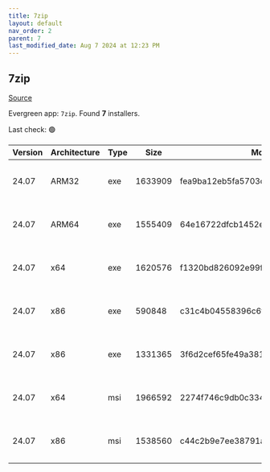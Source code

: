 ```yaml
---
title: 7zip
layout: default
nav_order: 2
parent: 7
last_modified_date: Aug 7 2024 at 12:23 PM
---
```


## 7zip

[Source](https://www.7-zip.org/)

Evergreen app: `7zip`. Found **7** installers.

Last check: 🟢

| Version | Architecture | Type | Size    | Md5                              | URI                                                                                                                                                                    |
| ------- | ------------ | ---- | ------- | -------------------------------- | ---------------------------------------------------------------------------------------------------------------------------------------------------------------------- |
| 24.07   | ARM32        | exe  | 1633909 | fea9ba12eb5fa5703d65dcbc0873d7e9 | [https://versaweb.dl.sourceforge.net/project/sevenzip/7-Zip/24.07/7z2407-arm.exe](https://versaweb.dl.sourceforge.net/project/sevenzip/7-Zip/24.07/7z2407-arm.exe)     |
| 24.07   | ARM64        | exe  | 1555409 | 64e16722dfcb1452e6980c104df2847e | [https://versaweb.dl.sourceforge.net/project/sevenzip/7-Zip/24.07/7z2407-arm64.exe](https://versaweb.dl.sourceforge.net/project/sevenzip/7-Zip/24.07/7z2407-arm64.exe) |
| 24.07   | x64          | exe  | 1620576 | f1320bd826092e99fcec85cc96a29791 | [https://versaweb.dl.sourceforge.net/project/sevenzip/7-Zip/24.07/7z2407-x64.exe](https://versaweb.dl.sourceforge.net/project/sevenzip/7-Zip/24.07/7z2407-x64.exe)     |
| 24.07   | x86          | exe  | 590848  | c31c4b04558396c6fabab64dcf366534 | [https://versaweb.dl.sourceforge.net/project/sevenzip/7-Zip/24.07/7zr.exe](https://versaweb.dl.sourceforge.net/project/sevenzip/7-Zip/24.07/7zr.exe)                   |
| 24.07   | x86          | exe  | 1331365 | 3f6d2cef65fe49a38190781a0cb46707 | [https://versaweb.dl.sourceforge.net/project/sevenzip/7-Zip/24.07/7z2407.exe](https://versaweb.dl.sourceforge.net/project/sevenzip/7-Zip/24.07/7z2407.exe)             |
| 24.07   | x64          | msi  | 1966592 | 2274f746c9db0c334ee2ff789756aa18 | [https://versaweb.dl.sourceforge.net/project/sevenzip/7-Zip/24.07/7z2407-x64.msi](https://versaweb.dl.sourceforge.net/project/sevenzip/7-Zip/24.07/7z2407-x64.msi)     |
| 24.07   | x86          | msi  | 1538560 | c44c2b9e7ee38791ab5c15932dae933e | [https://versaweb.dl.sourceforge.net/project/sevenzip/7-Zip/24.07/7z2407.msi](https://versaweb.dl.sourceforge.net/project/sevenzip/7-Zip/24.07/7z2407.msi)             |
